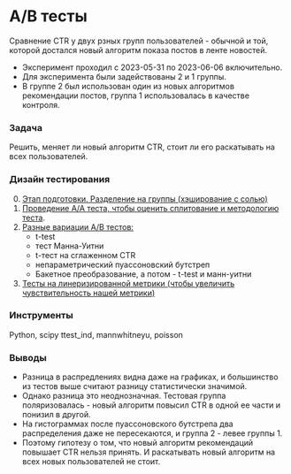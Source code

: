 # A/B тесты

Сравнение CTR у двух рзных групп пользователей - обычной и той, которой достался новый алгоритм показа постов в ленте новостей.

* Эксперимент проходил с 2023-05-31 по 2023-06-06 включительно.
* Для эксперимента были задействованы 2 и 1 группы.
* В группе 2 был использован один из новых алгоритмов рекомендации постов, группа 1 использовалась в качестве контроля.

### Задача

Решить, меняет ли новый алгоритм CTR, стоит ли его раскатывать на всех пользователей.

### Дизайн тестирования

0. [Этап подготовки. Разделение на группы (хэширование с солью)](https://github.com/AlinaEvgenevna/AppAnalytics/blob/main/AB_tests/split_groups.ipynb)
1. [Проведение A/A теста, чтобы оценить сплитование и методологию теста](https://github.com/AlinaEvgenevna/AppAnalytics/blob/main/AB_tests/AA_test.ipynb).
2. [Разные вариации A/B тестов:](https://github.com/AlinaEvgenevna/AppAnalytics/blob/main/AB_tests/AB_test.ipynb)
   * t-test
   * тест Манна-Уитни
   * t-тест на сглаженном CTR
   * непараметрический пуассоновский бутстреп
   * Бакетное преобразование, а потом - t-test и манн-уитни
3.  [Тесты на линеризированной метрики (чтобы увеличить чувствительность нашей метрики)](https://github.com/AlinaEvgenevna/AppAnalytics/blob/main/AB_tests/linearized_likes.ipynb)

 
### Инструменты

Python, scipy ttest_ind, mannwhitneyu, poisson

### Выводы

* Разница в распредлениях видна даже на графиках, и большинство из тестов выше считают разницу статистически значимой.
* Однако разница это неоднозначная. Тестовая группа поляризовалась - новый алгоритм повысил CTR в одной ее части и понизил в другой.
* На гистограммах после пуассоновского бутстрепа два распределения даже не пересекаются, и группа 2 - левее группы 1.
* Поэтому гипотезу о том, что новый алгоритм рекомендаций повышает CTR нельзя принять.
И раскатывать новый алгоритм на всех новых пользователей не стоит.
